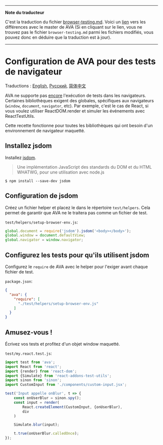 ___
**Note du traducteur**

C'est la traduction du fichier [browser-testing.md](https://github.com/sindresorhus/ava/blob/master/docs/recipes/browser-testing.md). Voici un [lien](https://github.com/sindresorhus/ava/compare/349ee8177ae791362976be6b83690e1519ef64d...master#diff-9d3d394077fa7f97cbbb0fefc098ac60) vers les différences avec le master de AVA (Si en cliquant sur le lien, vous ne trouvez pas le fichier `browser-testing.md` parmi les fichiers modifiés, vous pouvez donc en déduire que la traduction est à jour).
___
# Configuration de AVA pour des tests de navigateur

 Traductions : [English](https://github.com/sindresorhus/ava/blob/master/docs/recipes/browser-testing.md), [Русский](https://github.com/sindresorhus/ava-docs/blob/master/ru_RU/docs/recipes/browser-testing.md), [简体中文](https://github.com/sindresorhus/ava-docs/blob/master/zh_CN/docs/recipes/browser-testing.md)

AVA ne supporte pas [encore](https://github.com/sindresorhus/ava/issues/24) l'exécution de tests dans les navigateurs. Certaines bibliothèques exigent des globales, spécifiques aux navigateurs (`window`, `document`, `navigator`, etc).
Par exemple, c'est le cas de React, si vous voulez utiliser ReactDOM.render et simuler les événements avec ReactTestUtils.

Cette recette fonctionne pour toutes les bibliothèques qui ont besoin d'un environnement de navigateur maquetté.

## Installez jsdom

Installez [jsdom](https://github.com/tmpvar/jsdom).

> Une implémentation JavaScript des standards du DOM et du HTML WHATWG, pour une utilisation avec node.js

```
$ npm install --save-dev jsdom
```

## Configuration de jsdom

Créez un fichier helper et placez le dans le répertoire `test/helpers`. Cela permet de garantir que AVA ne le traitera pas comme un fichier de test.

`test/helpers/setup-browser-env.js`:

```js
global.document = require('jsdom').jsdom('<body></body>');
global.window = document.defaultView;
global.navigator = window.navigator;
```

## Configurez les tests pour qu'ils utilisent jsdom

Configurez le `require` de AVA avec le helper pour l'exiger avant chaque fichier de test.

`package.json`:

```json
{
  "ava": {
    "require": [
      "./test/helpers/setup-browser-env.js"
    ]
  }
}
```

## Amusez-vous !

Écrivez vos tests et profitez d'un objet window maquetté.

`test/my.react.test.js`:

```js
import test from 'ava';
import React from 'react';
import {render} from 'react-dom';
import {Simulate} from 'react-addons-test-utils';
import sinon from 'sinon';
import CustomInput from './components/custom-input.jsx';

test('Input appelle onBlur', t => {
	const onUserBlur = sinon.spy();
	const input = render(
		React.createElement(CustomInput, {onUserBlur),
		div
	)

	Simulate.blur(input);

	t.true(onUserBlur.calledOnce);
});
```
